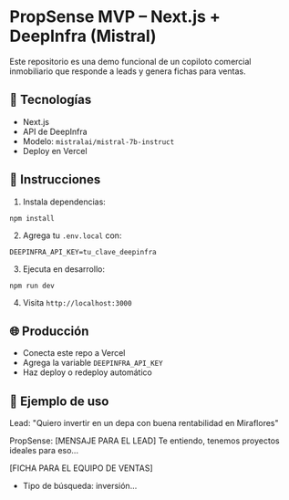 # PropSense MVP – Next.js + DeepInfra (Mistral)

Este repositorio es una demo funcional de un copiloto comercial inmobiliario que responde a leads y genera fichas para ventas.

## 🔧 Tecnologías
- Next.js
- API de DeepInfra
- Modelo: `mistralai/mistral-7b-instruct`
- Deploy en Vercel

## 🚀 Instrucciones

1. Instala dependencias:

```
npm install
```

2. Agrega tu `.env.local` con:

```
DEEPINFRA_API_KEY=tu_clave_deepinfra
```

3. Ejecuta en desarrollo:

```
npm run dev
```

4. Visita `http://localhost:3000`

## 🌐 Producción

- Conecta este repo a Vercel
- Agrega la variable `DEEPINFRA_API_KEY`
- Haz deploy o redeploy automático

## 🔁 Ejemplo de uso

Lead: "Quiero invertir en un depa con buena rentabilidad en Miraflores"

PropSense:
[MENSAJE PARA EL LEAD]
Te entiendo, tenemos proyectos ideales para eso...

[FICHA PARA EL EQUIPO DE VENTAS]
- Tipo de búsqueda: inversión...

